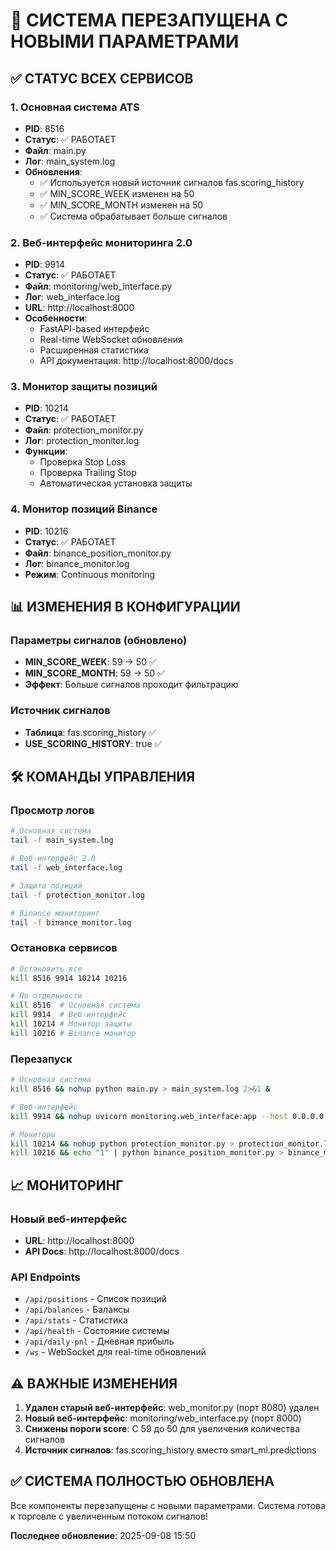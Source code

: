# 🚀 СИСТЕМА ПЕРЕЗАПУЩЕНА С НОВЫМИ ПАРАМЕТРАМИ

## ✅ СТАТУС ВСЕХ СЕРВИСОВ

### 1. Основная система ATS
- **PID**: 8516
- **Статус**: ✅ РАБОТАЕТ
- **Файл**: main.py
- **Лог**: main_system.log
- **Обновления**:
  - ✅ Используется новый источник сигналов fas.scoring_history
  - ✅ MIN_SCORE_WEEK изменен на 50
  - ✅ MIN_SCORE_MONTH изменен на 50
  - ✅ Система обрабатывает больше сигналов

### 2. Веб-интерфейс мониторинга 2.0
- **PID**: 9914
- **Статус**: ✅ РАБОТАЕТ
- **Файл**: monitoring/web_interface.py
- **Лог**: web_interface.log
- **URL**: http://localhost:8000
- **Особенности**:
  - FastAPI-based интерфейс
  - Real-time WebSocket обновления
  - Расширенная статистика
  - API документация: http://localhost:8000/docs

### 3. Монитор защиты позиций
- **PID**: 10214
- **Статус**: ✅ РАБОТАЕТ
- **Файл**: protection_monitor.py
- **Лог**: protection_monitor.log
- **Функции**:
  - Проверка Stop Loss
  - Проверка Trailing Stop
  - Автоматическая установка защиты

### 4. Монитор позиций Binance
- **PID**: 10216
- **Статус**: ✅ РАБОТАЕТ
- **Файл**: binance_position_monitor.py
- **Лог**: binance_monitor.log
- **Режим**: Continuous monitoring

## 📊 ИЗМЕНЕНИЯ В КОНФИГУРАЦИИ

### Параметры сигналов (обновлено)
- **MIN_SCORE_WEEK**: 59 → 50 ✅
- **MIN_SCORE_MONTH**: 59 → 50 ✅
- **Эффект**: Больше сигналов проходит фильтрацию

### Источник сигналов
- **Таблица**: fas.scoring_history ✅
- **USE_SCORING_HISTORY**: true ✅

## 🛠 КОМАНДЫ УПРАВЛЕНИЯ

### Просмотр логов
```bash
# Основная система
tail -f main_system.log

# Веб-интерфейс 2.0
tail -f web_interface.log

# Защита позиций
tail -f protection_monitor.log

# Binance мониторинг
tail -f binance_monitor.log
```

### Остановка сервисов
```bash
# Остановить все
kill 8516 9914 10214 10216

# По отдельности
kill 8516  # Основная система
kill 9914  # Веб-интерфейс
kill 10214 # Монитор защиты
kill 10216 # Binance монитор
```

### Перезапуск
```bash
# Основная система
kill 8516 && nohup python main.py > main_system.log 2>&1 &

# Веб-интерфейс
kill 9914 && nohup uvicorn monitoring.web_interface:app --host 0.0.0.0 --port 8000 > web_interface.log 2>&1 &

# Мониторы
kill 10214 && nohup python protection_monitor.py > protection_monitor.log 2>&1 &
kill 10216 && echo "1" | python binance_position_monitor.py > binance_monitor.log 2>&1 &
```

## 📈 МОНИТОРИНГ

### Новый веб-интерфейс
- **URL**: http://localhost:8000
- **API Docs**: http://localhost:8000/docs

### API Endpoints
- `/api/positions` - Список позиций
- `/api/balances` - Балансы
- `/api/stats` - Статистика
- `/api/health` - Состояние системы
- `/api/daily-pnl` - Дневная прибыль
- `/ws` - WebSocket для real-time обновлений

## ⚠️ ВАЖНЫЕ ИЗМЕНЕНИЯ

1. **Удален старый веб-интерфейс**: web_monitor.py (порт 8080) удален
2. **Новый веб-интерфейс**: monitoring/web_interface.py (порт 8000)
3. **Снижены пороги score**: С 59 до 50 для увеличения количества сигналов
4. **Источник сигналов**: fas.scoring_history вместо smart_ml.predictions

## ✅ СИСТЕМА ПОЛНОСТЬЮ ОБНОВЛЕНА

Все компоненты перезапущены с новыми параметрами. Система готова к торговле с увеличенным потоком сигналов!

**Последнее обновление**: 2025-09-08 15:50